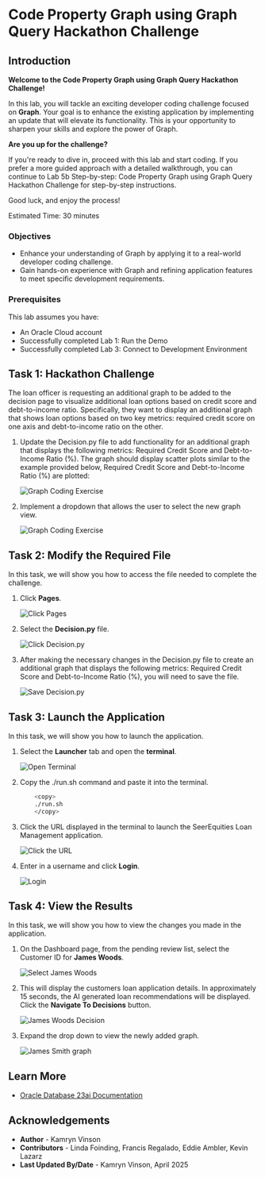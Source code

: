 # Code Property Graph using Graph Query Hackathon Challenge

## Introduction

**Welcome to the Code Property Graph using Graph Query Hackathon Challenge!**

In this lab, you will tackle an exciting developer coding challenge focused on **Graph**. Your goal is to enhance the existing application by implementing an update that will elevate its functionality. This is your opportunity to sharpen your skills and explore the power of Graph.

**Are you up for the challenge?**

If you're ready to dive in, proceed with this lab and start coding. If you prefer a more guided approach with a detailed walkthrough, you can continue to Lab 5b Step-by-step: Code Property Graph using Graph Query Hackathon Challenge for step-by-step instructions.

Good luck, and enjoy the process!

Estimated Time: 30 minutes

### Objectives
* Enhance your understanding of Graph by applying it to a real-world developer coding challenge.
* Gain hands-on experience with Graph and refining application features to meet specific development requirements.


### Prerequisites

This lab assumes you have:
* An Oracle Cloud account
* Successfully completed Lab 1: Run the Demo
* Successfully completed Lab 3: Connect to Development Environment

## Task 1: Hackathon Challenge

The loan officer is requesting an additional graph to be added to the decision page to visualize additional loan options based on credit score and debt-to-income ratio. Specifically, they want to display an additional graph that shows loan options based on two key metrics: required credit score on one axis and debt-to-income ratio on the other.

1. Update the Decision.py file to add functionality for an additional graph that displays the following metrics: Required Credit Score and Debt-to-Income Ratio (%). The graph should display scatter plots similar to the example provided below, Required Credit Score and Debt-to-Income Ratio (%) are plotted:

    ![Graph Coding Exercise](./images/graph-exercise.png " ")

2. Implement a dropdown that allows the user to select the new graph view.

    ![Graph Coding Exercise](./images/graph-dropdown.png " ")

## Task 2: Modify the Required File

In this task, we will show you how to access the file needed to complete the challenge.

1. Click **Pages**.

    ![Click Pages](./images/click-pages.png " ")

2. Select the **Decision.py** file.

    ![Click Decision.py](./images/decision-py.png " ")

3. After making the necessary changes in the Decision.py file to create an additional graph that displays the following metrics: Required Credit Score and Debt-to-Income Ratio (%), you will need to save the file.

    ![Save Decision.py](./images/save-decision-py.png " ")

## Task 3: Launch the Application

In this task, we will show you how to launch the application.

1. Select the **Launcher** tab and open the **terminal**.

    ![Open Terminal](./images/open-terminal.png " ")

2. Copy the ./run.sh command and paste it into the terminal.

    ````bash
        <copy>
        ./run.sh
        </copy>
    ````

3. Click the URL displayed in the terminal to launch the SeerEquities Loan Management application.

    ![Click the URL](./images/click-url.png " ")

4. Enter in a username and click **Login**.

    ![Login](./images/login.png " ")

## Task 4: View the Results

In this task, we will show you how to view the changes you made in the application.

1. On the Dashboard page, from the pending review list, select the Customer ID for **James Woods**.

    ![Select James Woods](./images/james-woods.png " ")

2. This will display the customers loan application details. In approximately 15 seconds, the AI generated loan recommendations will be displayed. Click the **Navigate To Decisions** button.

    ![James Woods Decision](./images/james-woods-decision.png " ")

3. Expand the drop down to view the newly added graph.

    ![James Smith graph](./images/james-woods-graph.png " ")

## Learn More

* [Oracle Database 23ai Documentation](https://docs.oracle.com/en/database/oracle/oracle-database/23/)

## Acknowledgements
* **Author** - Kamryn Vinson
* **Contributors** -  Linda Foinding, Francis Regalado, Eddie Ambler, Kevin Lazarz
* **Last Updated By/Date** - Kamryn Vinson, April 2025

